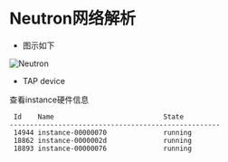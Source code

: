 # Neutron网络解析
- 图示如下

![Neutron](https://cl.ly/2F2g111B0Z3e)

- TAP device

查看instance硬件信息

``` [root@node2 ~]# virsh list
 Id    Name                           State
----------------------------------------------------
 14944 instance-00000070              running
 18862 instance-0000002d              running
 18893 instance-00000076              running

```
